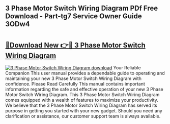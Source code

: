 ## 3 Phase Motor Switch Wiring Diagram PDf Free Download - Part-tg7 Service Owner Guide 3ODw4

# <h2><a href="http://dfic20.blite.top/?on=3+Phase+Motor+Switch+Wiring+Diagram">🔗Download New 👉🔴 3 Phase Motor Switch Wiring Diagram</a></h2>

[![3 Phase Motor Switch Wiring Diagram download](https://i.imgur.com/lujVjoI.png)](http://dfic20.blite.top/?on=3+Phase+Motor+Switch+Wiring+Diagram)
Your Reliable Companion This user manual provides a dependable guide to operating and maintaining your new 3 Phase Motor Switch Wiring Diagram with confidence. Please Read Carefully This manual contains important information regarding the safe and effective operation of your new 3 Phase Motor Switch Wiring Diagram. This 3 Phase Motor Switch Wiring Diagram comes equipped with a wealth of features to maximize your productivity. We believe that the 3 Phase Motor Switch Wiring Diagram has served its purpose in getting you started with your new gadget. Should you need any clarification or assistance, our customer support team is always available.
